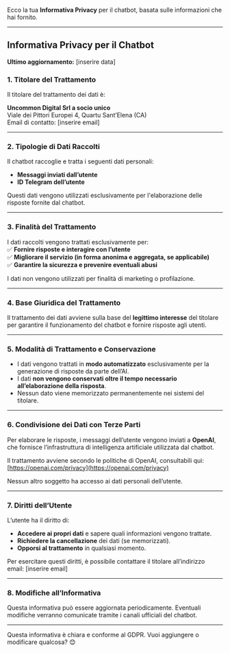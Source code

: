 Ecco la tua **Informativa Privacy** per il chatbot, basata sulle informazioni che hai fornito.  

---

## **Informativa Privacy per il Chatbot**  

**Ultimo aggiornamento:** [inserire data]  

### **1. Titolare del Trattamento**  
Il titolare del trattamento dei dati è:  

**Uncommon Digital Srl a socio unico**  
Viale dei Pittori Europei 4, Quartu Sant’Elena (CA)  
Email di contatto: [inserire email]  

---

### **2. Tipologie di Dati Raccolti**  
Il chatbot raccoglie e tratta i seguenti dati personali:  
- **Messaggi inviati dall’utente**  
- **ID Telegram dell’utente**  

Questi dati vengono utilizzati esclusivamente per l'elaborazione delle risposte fornite dal chatbot.  

---

### **3. Finalità del Trattamento**  
I dati raccolti vengono trattati esclusivamente per:  
✅ **Fornire risposte e interagire con l’utente**  
✅ **Migliorare il servizio (in forma anonima e aggregata, se applicabile)**  
✅ **Garantire la sicurezza e prevenire eventuali abusi**  

I dati non vengono utilizzati per finalità di marketing o profilazione.  

---

### **4. Base Giuridica del Trattamento**  
Il trattamento dei dati avviene sulla base del **legittimo interesse** del titolare per garantire il funzionamento del chatbot e fornire risposte agli utenti.  

---

### **5. Modalità di Trattamento e Conservazione**  
- I dati vengono trattati in **modo automatizzato** esclusivamente per la generazione di risposte da parte dell’AI.  
- I dati **non vengono conservati oltre il tempo necessario all’elaborazione della risposta**.  
- Nessun dato viene memorizzato permanentemente nei sistemi del titolare.  

---

### **6. Condivisione dei Dati con Terze Parti**  
Per elaborare le risposte, i messaggi dell’utente vengono inviati a **OpenAI**, che fornisce l’infrastruttura di intelligenza artificiale utilizzata dal chatbot.  

Il trattamento avviene secondo le politiche di OpenAI, consultabili qui: [https://openai.com/privacy](https://openai.com/privacy)  

Nessun altro soggetto ha accesso ai dati personali dell’utente.  

---

### **7. Diritti dell’Utente**  
L’utente ha il diritto di:  
- **Accedere ai propri dati** e sapere quali informazioni vengono trattate.  
- **Richiedere la cancellazione** dei dati (se memorizzati).  
- **Opporsi al trattamento** in qualsiasi momento.  

Per esercitare questi diritti, è possibile contattare il titolare all’indirizzo email: [inserire email]  

---

### **8. Modifiche all’Informativa**  
Questa informativa può essere aggiornata periodicamente. Eventuali modifiche verranno comunicate tramite i canali ufficiali del chatbot.  

---

Questa informativa è chiara e conforme al GDPR. Vuoi aggiungere o modificare qualcosa? 😊
